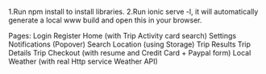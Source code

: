1.Run npm install to install libraries.
2.Run ionic serve -l, it will automatically generate a local www build and open this in your browser.

Pages:
    Login
    Register
    Home (with Trip Activity card search)
    Settings
    Notifications (Popover)
    Search Location (using Storage)
    Trip Results
    Trip Details
    Trip Checkout (with resume and Credit Card + Paypal form)
    Local Weather (with real Http service Weather API)